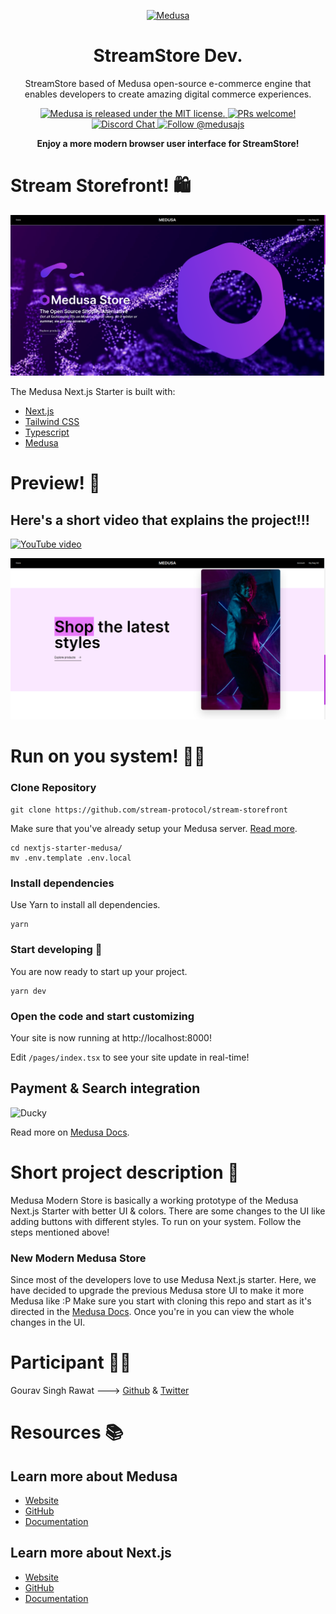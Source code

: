 
<p align="center">
  <a href="https://www.medusajs.com">
    <img alt="Medusa" src="https://user-images.githubusercontent.com/7554214/153162406-bf8fd16f-aa98-4604-b87b-e13ab4baf604.png" width="100" />
  </a>
</p>
<h1 align="center">
  StreamStore Dev.</h1>

<p align="center">
StreamStore based of Medusa open-source e-commerce engine that enables developers to create amazing digital commerce experiences.
</p>

<p align="center">
  <a href="https://github.com/medusajs/medusa/blob/master/LICENSE">
    <img src="https://img.shields.io/badge/license-MIT-blue.svg" alt="Medusa is released under the MIT license." />
  </a>
  <a href="https://github.com/medusajs/medusa/blob/master/CONTRIBUTING.md">
    <img src="https://img.shields.io/badge/PRs-welcome-brightgreen.svg?style=flat" alt="PRs welcome!" />
  </a>
  <a href="https://discord.gg/xpCwq3Kfn8">
    <img src="https://img.shields.io/badge/chat-on%20discord-7289DA.svg" alt="Discord Chat" />
  </a>
  <a href="https://twitter.com/intent/follow?screen_name=medusajs">
    <img src="https://img.shields.io/twitter/follow/medusajs.svg?label=Follow%20@medusajs" alt="Follow @medusajs" />
  </a>
</p>
<p align="center">
	<b>Enjoy a more modern browser user interface for StreamStore!</b>
</p>

# Stream Storefront! 🛍️

![StreamStore](https://raw.githubusercontent.com/stream-protocol/stream-storefront/main/public/demo/hero-demo.png)

The Medusa Next.js Starter is built with:

- [Next.js](https://nextjs.org/)
- [Tailwind CSS](https://tailwindcss.com/)
- [Typescript](https://www.typescriptlang.org/)
- [Medusa](https://medusajs.com/)

# Preview! 🚀

## Here's a short video that explains the project!!!

[![YouTube video](https://i.ytimg.com/vi//maxresdefault.jpg)](https://www.youtube.com/watch?v=)


![footer](https://raw.githubusercontent.com/stream-protocol/stream-storefront/main/public/demo/footer-demo.png)

# Run on you system! 👨‍💻

### Clone Repository

`git clone https://github.com/stream-protocol/stream-storefront`

Make sure that you've already setup your Medusa server. [Read more](https://docs.medusajs.com/#the-medusa-server).

```shell
cd nextjs-starter-medusa/
mv .env.template .env.local
```

### Install dependencies

Use Yarn to install all dependencies.

```shell
yarn
```

### Start developing 🚀

You are now ready to start up your project.

```shell
yarn dev
```

### Open the code and start customizing

Your site is now running at http://localhost:8000!

Edit `/pages/index.tsx` to see your site update in real-time!

## Payment & Search integration
![Ducky](https://media.tenor.com/M78XlBx9me8AAAAC/comiss%C3%A3o.gif)

Read more on [Medusa Docs](https://docs.medusajs.com/).

# Short project description 📜

Medusa Modern Store is basically a working prototype of the Medusa Next.js Starter with better UI & colors. There are some changes to the UI like adding buttons with different styles. To run on your system. Follow the steps mentioned above!

### New Modern Medusa Store

Since most of the developers love to use Medusa Next.js starter. Here, we have decided to upgrade the previous Medusa store UI to make it more Medusa like :P
Make sure you start with cloning this repo and start as it's directed in the [Medusa Docs](https://docs.medusajs.com/). Once you're in you can view the whole changes in the UI.

# Participant 🙋‍♂️
Gourav Singh Rawat ---> [Github](https://github.com/stream-protocol/) & [Twitter](https://twitter.com/stream-protocol)

# Resources 📚

## Learn more about Medusa

- [Website](https://www.medusa-commerce.com/)
- [GitHub](https://github.com/medusajs)
- [Documentation](https://docs.medusa-commerce.com/)

## Learn more about Next.js

- [Website](https://nextjs.org/)
- [GitHub](https://github.com/vercel/next.js)
- [Documentation](https://nextjs.org/docs)
